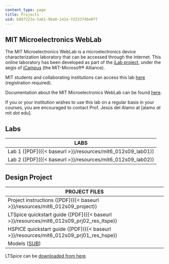```yaml
---
content_type: page
title: Projects
uid: b887223a-5a61-9ba0-142a-fd233746e0f7
---
```


MIT Microelectronics WebLab
---------------------------

The MIT Microelectronics WebLab is a microelectronics device characterization laboratory that can be accessed through the internet. This online laboratory has been developed as part of the [iLab project](http://icampus.mit.edu/ilabs/), under the aegis of [iCampus](http://icampus.mit.edu/) (the MIT-Microsoft® Alliance).

MIT students and collaborating institutions can access this lab [here](http://ilab.mit.edu/iLabServiceBroker/) (registration required).

Documentation about the MIT Microelectronics WebLab can be found [here](http://weblab2.mit.edu/docs/weblab/v6.1/manual/).

If you or your institution wishes to use this lab on a regular basis in your courses, you are encouraged to contact Prof. Jesús del Alamo at \[alamo _at_ mit _dot_ edu\].

Labs
----

| LABS |
| --- |
| Lab 1 ([PDF]({{< baseurl >}}/resources/mit6_012s09_lab01)) |
| Lab 2 ([PDF]({{< baseurl >}}/resources/mit6_012s09_lab02)) 

Design Project
--------------

| PROJECT FILES |
| --- |
| Project instructions ([PDF]({{< baseurl >}}/resources/mit6_012s09_project)) |
| LTSpice quickstart guide ([PDF]({{< baseurl >}}/resources/mit6_012s09_prj02_res_ltspe)) |
| HSPICE quickstart guide ([PDF]({{< baseurl >}}/resources/mit6_012s09_prj01_res_hspe)) |
| Models ([SUB](/courses/electrical-engineering-and-computer-science/6-012-microelectronic-devices-and-circuits-spring-2009/projects/models.sub)) 

LTSpice can be [downloaded from here](http://www.linear.com/designtools/software/ltspice.jsp).